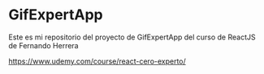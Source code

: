 # GifExpertApp

Este es mi repositorio del proyecto de GifExpertApp del curso de ReactJS de Fernando Herrera

https://www.udemy.com/course/react-cero-experto/
